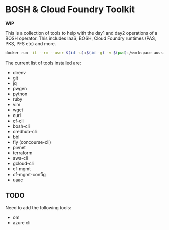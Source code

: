 # BOSH & Cloud Foundry Toolkit

**WIP**

This is a collection of tools to help with the day1 and day2 operations of a
BOSH operator. This includes IaaS, BOSH, Cloud Foundry runtimes (PAS, PKS, PFS
etc) and more.

``` bash
docker run -it --rm --user $(id -u):$(id -g) -v $(pwd):/workspace aussielunix/cftoolkit:latest /bin/bash

```

The current list of tools installed are:

* direnv
* git
* jq
* pwgen
* python
* ruby
* vim
* wget
* curl
* cf-cli
* bosh-cli
* credhub-cli
* bbl
* fly (concourse-cli)
* pivnet
* terraform
* aws-cli
* gcloud-cli
* cf-mgmt
* cf-mgmt-config
* uaac

## TODO

Need to add the following tools:

* om
* azure cli
